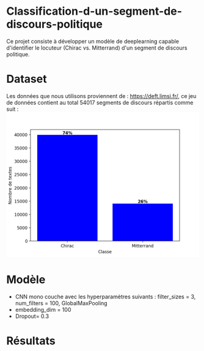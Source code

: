 # Classification-d-un-segment-de-discours-politique
Ce projet consiste à développer un modèle de deeplearning capable d'identifier le locuteur (Chirac vs. Mitterrand) d'un segment de discours politique.

# Dataset
Les données que nous utilisons proviennent de : https://deft.limsi.fr/, ce jeu de données contient au total 54017 segments de discours répartis comme suit : ![alt text](https://github.com/dahmri/Classification-d-un-segment-de-discours-politique/blob/master/Figures/Nombre%20de%20textes.png)

# Modèle

- CNN mono couche avec les hyperparamètres suivants : filter_sizes = 3, num_filters = 100, GlobalMaxPooling
- embedding_dim = 100
- Dropout= 0.3

# Résultats
